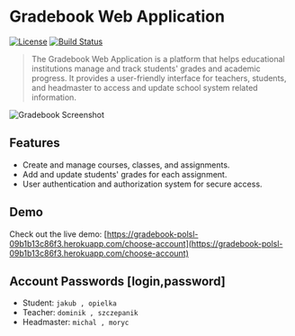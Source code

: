 
# Gradebook Web Application

[![License](https://img.shields.io/badge/license-MIT-blue.svg)](https://github.com/your-username/gradebook/blob/main/LICENSE)
[![Build Status](https://travis-ci.org/your-username/gradebook.svg?branch=main)](https://travis-ci.org/your-username/gradebook)

> The Gradebook Web Application is a platform that helps educational institutions manage and track students' grades and academic progress. It provides a user-friendly interface for teachers, students, and headmaster to access and update school system related information.

![Gradebook Screenshot](/path/to/screenshot.png)

## Features

- Create and manage courses, classes, and assignments.
- Add and update students' grades for each assignment.
- User authentication and authorization system for secure access.


## Demo

Check out the live demo: [https://gradebook-polsl-09b1b13c86f3.herokuapp.com/choose-account](https://gradebook-polsl-09b1b13c86f3.herokuapp.com/choose-account)

## Account Passwords [login,password]

-   Student: `jakub , opielka`
-   Teacher: `dominik , szczepanik`
-   Headmaster: `michal , moryc`

